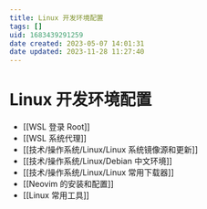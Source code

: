 ```yaml
---
title: Linux 开发环境配置
tags: []
uid: 1683439291259
date created: 2023-05-07 14:01:31
date updated: 2023-11-28 11:27:40
---
```


# Linux 开发环境配置

- [[WSL 登录 Root]]
- [[WSL 系统代理]]
- [[技术/操作系统/Linux/Linux 系统镜像源和更新]]
- [[技术/操作系统/Linux/Debian 中文环境]]
- [[技术/操作系统/Linux/Linux 常用下载器]]
- [[Neovim 的安装和配置]]
- [[Linux 常用工具]]
